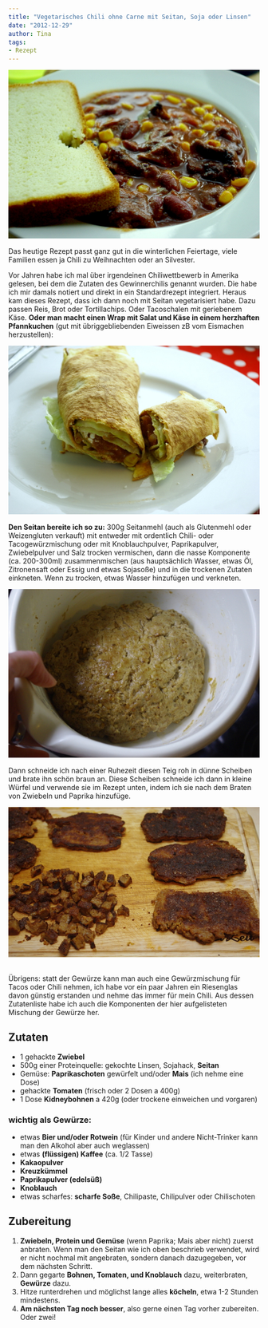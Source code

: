 ```yaml
---
title: "Vegetarisches Chili ohne Carne mit Seitan, Soja oder Linsen"
date: "2012-12-29" 
author: Tina
tags:
- Rezept
---
```


![Chili mit Brot](images/chiliteller_brot.jpg)

Das heutige Rezept passt ganz gut in die winterlichen Feiertage, viele Familien essen ja Chili zu Weihnachten oder an Silvester.

Vor Jahren habe ich mal über irgendeinen Chiliwettbewerb in Amerika gelesen, bei dem die Zutaten des Gewinnerchilis genannt wurden. Die habe ich mir damals notiert und direkt in ein Standardrezept integriert. Heraus kam dieses Rezept, dass ich dann noch mit Seitan vegetarisiert habe. Dazu passen Reis, Brot oder Tortillachips. Oder Tacoschalen mit geriebenem Käse. **Oder man macht einen Wrap mit Salat und Käse in einem herzhaften Pfannkuchen** (gut mit übriggebliebenden Eiweissen zB vom Eismachen herzustellen):

![Reste kann man auch mit Salat und Käse in Wraps füllen](images/chili-wraps.jpg)

**Den Seitan bereite ich so zu:** 300g Seitanmehl (auch als Glutenmehl oder Weizengluten verkauft) mit entweder mit ordentlich Chili- oder Tacogewürzmischung oder mit Knoblauchpulver, Paprikapulver, Zwiebelpulver und Salz trocken vermischen, dann die nasse Komponente (ca. 200-300ml) zusammenmischen (aus hauptsächlich Wasser, etwas Öl, Zitronensaft oder Essig und etwas Sojasoße) und in die trockenen Zutaten einkneten. Wenn zu trocken, etwas Wasser hinzufügen und verkneten.

![chiliseitan-teig](images/chiliseitan-teig.jpg)

Dann schneide ich nach einer Ruhezeit diesen Teig roh in dünne Scheiben und brate ihn schön braun an. Diese Scheiben schneide ich dann in kleine Würfel und verwende sie im Rezept unten, indem ich sie nach dem Braten von Zwiebeln und Paprika hinzufüge.

![gebratene Seitanscheiben](images/gebratene_scheiben.jpg)
 

Übrigens: statt der Gewürze kann man auch eine Gewürzmischung für Tacos oder Chili nehmen, ich habe vor ein paar Jahren ein Riesenglas davon günstig erstanden und nehme das immer für mein Chili. Aus dessen Zutatenliste habe ich auch die Komponenten der hier aufgelisteten Mischung der Gewürze her.

## Zutaten

- 1 gehackte **Zwiebel**
- 500g einer Proteinquelle: gekochte Linsen, Sojahack, **Seitan**
- Gemüse: **Paprikaschoten** gewürfelt und/oder **Mais** (ich nehme eine Dose)
- gehackte **Tomaten** (frisch oder 2 Dosen a 400g)
- 1 Dose **Kidneybohnen** a 420g (oder trockene einweichen und vorgaren)

### wichtig als Gewürze:

- etwas **Bier und/oder Rotwein** (für Kinder und andere Nicht-Trinker kann man den Alkohol aber auch weglassen)
- etwas **(flüssigen) Kaffee** (ca. 1/2 Tasse)
- **Kakaopulver**
- **Kreuzkümmel**
- **Paprikapulver (edelsüß)**
- **Knoblauch**
- etwas scharfes: **scharfe Soße**, Chilipaste, Chilipulver oder Chilischoten

## Zubereitung

1. **Zwiebeln, Protein und Gemüse** (wenn Paprika; Mais aber nicht) zuerst anbraten. Wenn man den Seitan wie ich oben beschrieb verwendet, wird er nicht nochmal mit angebraten, sondern danach dazugegeben, vor dem nächsten Schritt.
2. Dann gegarte **Bohnen, Tomaten, und Knoblauch** dazu, weiterbraten, **Gewürze** dazu.
3. Hitze runterdrehen und möglichst lange alles **köcheln**, etwa 1-2 Stunden mindestens.
4. **Am nächsten Tag noch besser**, also gerne einen Tag vorher zubereiten. Oder zwei!
